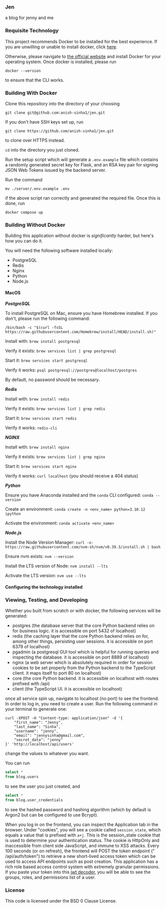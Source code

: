 ### Jen

a blog for jenny and me

### Requisite Technology

This project recommends Docker to be installed for the best experience. If you are unwilling or unable to install
docker, click [here](#building-without-docker).

Otherwise, please navigate
to [the official website](https://docs.docker.com/get-docker/) and install Docker for your operating system. Once docker
is installed, please run

`docker --version`

to ensure that the CLI works.

### Building With Docker

Clone this repository into the directory of your choosing

`git clone git@github.com:anish-sinha1/jen.git`

If you don't have SSH keys set up, run

`git clone https://github.com/anish-sinha1/jen.git`

to clone over HTTPS instead.

`cd` into the directory you just cloned.

Run the setup script which will generate a `.env.example` file which contains a randomly generated secret key for Flask,
and an RSA key pair for signing JSON Web Tokens issued by the backend server.

Run the command

`mv ./server/.env.example .env`

if the above script ran correctly and generated the required file. Once this is done, run

`docker compose up`

### Building Without Docker

Building this application without docker is _significantly_ harder, but here's how you can do it.

You will need the following software installed locally:

- PostgreSQL
- Redis
- Nginx
- Python
- Node.js

#### MacOS

_**PostgreSQL**_

To install PostgreSQL on Mac, ensure you have Homebrew installed. If you don't, please run the following command:

`/bin/bash -c "$(curl -fsSL https://raw.githubusercontent.com/Homebrew/install/HEAD/install.sh)"`

Install with: `brew install postgresql`

Verify it exists: `brew services list | grep postgresql`

Start it: `brew services start postgresql`

Verify it works: `psql postgresql://postgres@localhost/postgres`

By default, no password should be necessary.

_**Redis**_

Install with: `brew install redis`

Verify it exists: `brew services list | grep redis`

Start it: `brew services start redis`

Verify it works: `redis-cli`

_**NGINX**_

Install with: `brew install nginx`

Verify it exists: `brew services list | grep nginx`

Start it: `brew services start nginx`

Verify it works: `curl localhost` (you should receive a 404 status)

_**Python**_

Ensure you have Anaconda installed and the `conda` CLI configured: `conda --version`

Create an environment: `conda create -n <env_name> python=3.10.12 ipython`

Activate the environment: `conda activate <env_name>`

_**Node.js**_

Install the Node Version Manager: `curl -o- https://raw.githubusercontent.com/nvm-sh/nvm/v0.39.3/install.sh | bash`

Ensure nvm exists: `nvm --version`

Install the LTS version of Node: `nvm install --lts`

Activate the LTS version: `nvm use --lts`

#### Configuring the technology installed

### Viewing, Testing, and Developing

Whether you built from scratch or with docker, the following services will be generated:

- postgres (the database server that the core Python backend relies on for business logic. it is accessible on port 5432
  of localhost)
- redis (the caching layer that the core Python backend relies on for, among other things, persisting user sessions. it
  is accessible on port 6379 of localhost)
- pgadmin (a postgresql GUI tool which is helpful for running queries and inspecting the database. it is accessible on
  port 8889 of localhost)
- nginx (a web server which is absolutely required in order for session cookies to be set properly from the Python
  backend to the TypeScript client. it maps itself to port 80 on localhost)
- core (the core Python backend. it is accessible on localhost with routes prefixed with /api)
- client (the TypeScript UI. it is accessible on localhost)

once all service spin up, navigate to localhost (no port) to see the frontend. In order to log in, you need to create a
user. Run the following command in your terminal to generate one:

```curl
curl -XPOST -H "Content-type: application/json" -d '{
    "first_name": "Jenny",
    "last_name": "Sinha",
    "username": "jenny",
    "email": "jennysinha@gmail.com",
    "secret_data": "jenny"
}' 'http://localhost/api/users'
```

change the values to whatever you want.

You can run

```sql
select *
from blog.users
```

to see the user you just created, and

```sql
select *
from blog.user_credentials 
```

to see the hashed password and hashing algorithm (which by default is Argon2 but can be configured to use Bcrypt).

When you log in on the frontend, you can inspect the Application tab in the browser. Under "cookies", you will see a
cookie called `session_state`, which equals a value that is prefixed with `a+j`. This is the session_state cookie that
is used to determine your authentication status. The cookie is HttpOnly and inaccessible from client side JavaScript,
and immune to XSS attacks. Every 100 seconds (or on refresh), the frontend will POST the token endpoint ("
/api/auth/token") to retrieve a new short-lived access token which can be used to access API endpoints such as post
creation. This application has a rich role based access control system with extremely granular permissions. If you paste
your token into this [jwt decoder](https://jwt.io), you will be able to see the groups, roles, and permissions list of a
user.

### License

This code is licensed under the BSD 0 Clause License.